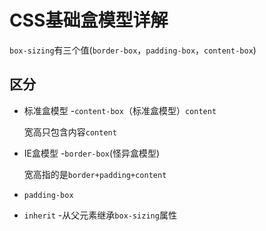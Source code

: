 # CSS基础盒模型详解

`box-sizing`有三个值(`border-box`，`padding-box`，`content-box`)

## 区分
- 标准盒模型	-`content-box`（标准盒模型）`content`

  宽高只包含内容`content`

- IE盒模型	-`border-box`(怪异盒模型)

  宽高指的是`border+padding+content`

- `padding-box`

- `inherit` -从父元素继承`box-sizing`属性



  

